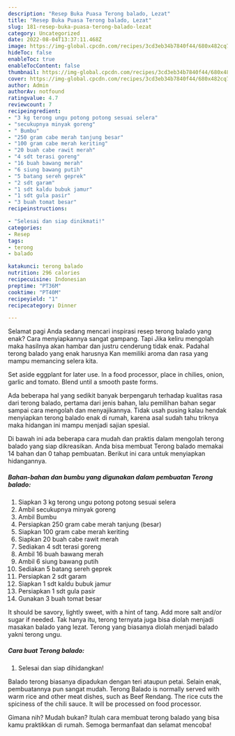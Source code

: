 ```yaml
---
description: "Resep Buka Puasa Terong balado, Lezat"
title: "Resep Buka Puasa Terong balado, Lezat"
slug: 181-resep-buka-puasa-terong-balado-lezat
category: Uncategorized
date: 2022-08-04T13:37:11.468Z
image: https://img-global.cpcdn.com/recipes/3cd3eb34b7840f44/680x482cq70/terong-balado-foto-resep-utama.jpg
hideToc: false
enableToc: true
enableTocContent: false
thumbnail: https://img-global.cpcdn.com/recipes/3cd3eb34b7840f44/680x482cq70/terong-balado-foto-resep-utama.jpg
cover: https://img-global.cpcdn.com/recipes/3cd3eb34b7840f44/680x482cq70/terong-balado-foto-resep-utama.jpg
author: Admin
authorAv: notfound
ratingvalue: 4.7
reviewcount: 7
recipeingredient:
- "3 kg terong ungu potong potong sesuai selera"
- "secukupnya minyak goreng"
- " Bumbu"
- "250 gram cabe merah tanjung besar"
- "100 gram cabe merah keriting"
- "20 buah cabe rawit merah"
- "4 sdt terasi goreng"
- "16 buah bawang merah"
- "6 siung bawang putih"
- "5 batang sereh geprek"
- "2 sdt garam"
- "1 sdt kaldu bubuk jamur"
- "1 sdt gula pasir"
- "3 buah tomat besar"
recipeinstructions:

- "Selesai dan siap dinikmati!"
categories:
- Resep
tags:
- terong
- balado

katakunci: terong balado 
nutrition: 296 calories
recipecuisine: Indonesian
preptime: "PT36M"
cooktime: "PT40M"
recipeyield: "1"
recipecategory: Dinner

---
```



Selamat pagi Anda sedang mencari inspirasi resep terong balado yang enak? Cara menyiapkannya sangat gampang. Tapi Jika keliru mengolah maka hasilnya akan hambar dan justru cenderung tidak enak. Padahal terong balado yang enak harusnya Kan memiliki aroma dan rasa yang mampu memancing selera kita.


Set aside eggplant for later use. In a food processor, place in chilies, onion, garlic and tomato. Blend until a smooth paste forms.

Ada beberapa hal yang sedikit banyak berpengaruh terhadap kualitas rasa dari terong balado, pertama dari jenis bahan, lalu pemilihan bahan segar sampai cara mengolah dan menyajikannya. Tidak usah pusing kalau hendak menyiapkan terong balado enak di rumah, karena asal sudah tahu triknya maka hidangan ini mampu menjadi sajian spesial.


Di bawah ini ada beberapa cara mudah dan praktis dalam mengolah terong balado yang siap dikreasikan. Anda bisa membuat Terong balado memakai 14 bahan dan 0 tahap pembuatan. Berikut ini cara untuk menyiapkan hidangannya.

<!--inarticleads1-->

##### Bahan-bahan dan bumbu yang digunakan dalam pembuatan Terong balado:

1. Siapkan 3 kg terong ungu potong potong sesuai selera
1. Ambil secukupnya minyak goreng
1. Ambil  Bumbu
1. Persiapkan 250 gram cabe merah tanjung (besar)
1. Siapkan 100 gram cabe merah keriting
1. Siapkan 20 buah cabe rawit merah
1. Sediakan 4 sdt terasi goreng
1. Ambil 16 buah bawang merah
1. Ambil 6 siung bawang putih
1. Sediakan 5 batang sereh geprek
1. Persiapkan 2 sdt garam
1. Siapkan 1 sdt kaldu bubuk jamur
1. Persiapkan 1 sdt gula pasir
1. Gunakan 3 buah tomat besar


It should be savory, lightly sweet, with a hint of tang. Add more salt and/or sugar if needed. Tak hanya itu, terong ternyata juga bisa diolah menjadi masakan balado yang lezat. Terong yang biasanya diolah menjadi balado yakni terong ungu. 

<!--inarticleads2-->

##### Cara buat Terong balado:


1. Selesai dan siap dihidangkan!

Balado terong biasanya dipadukan dengan teri ataupun petai. Selain enak, pembuatannya pun sangat mudah. Terong Balado is normally served with warm rice and other meat dishes, such as Beef Rendang. The rice cuts the spiciness of the chili sauce. It will be processed on food processor. 

Gimana nih? Mudah bukan? Itulah cara membuat terong balado yang bisa kamu praktikkan di rumah. Semoga bermanfaat dan selamat mencoba!
